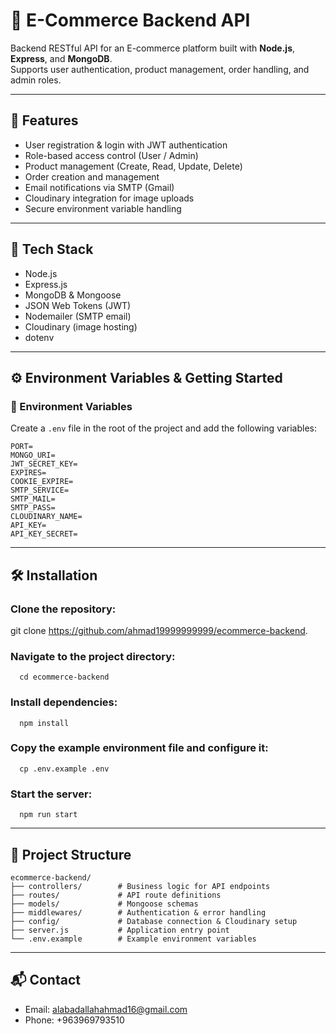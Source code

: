 # 🛒 E-Commerce Backend API

Backend RESTful API for an E-commerce platform built with **Node.js**, **Express**, and **MongoDB**.  
Supports user authentication, product management, order handling, and admin roles.

---

## 🚀 Features

- User registration & login with JWT authentication  
- Role-based access control (User / Admin)  
- Product management (Create, Read, Update, Delete)  
- Order creation and management  
- Email notifications via SMTP (Gmail)  
- Cloudinary integration for image uploads  
- Secure environment variable handling  

---

## 🧰 Tech Stack

- Node.js  
- Express.js  
- MongoDB & Mongoose  
- JSON Web Tokens (JWT)  
- Nodemailer (SMTP email)  
- Cloudinary (image hosting)  
- dotenv  

---

## ⚙️ Environment Variables & Getting Started

### 📄 Environment Variables

Create a `.env` file in the root of the project and add the following variables:
 ``` 
PORT=
MONGO_URI=
JWT_SECRET_KEY=
EXPIRES=
COOKIE_EXPIRE=
SMTP_SERVICE=
SMTP_MAIL=
SMTP_PASS=
CLOUDINARY_NAME=
API_KEY=
API_KEY_SECRET=
 ``` 
---
## 🛠️ Installation

### Clone the repository:
   
   git clone https://github.com/ahmad19999999999/ecommerce-backend.
   
### Navigate to the project directory:
 ``` 
   cd ecommerce-backend
 ``` 
### Install dependencies:
 ``` 
   npm install
 ``` 
### Copy the example environment file and configure it:
 ``` 
   cp .env.example .env
 ``` 
### Start the server:
 ``` 
   npm run start
 ``` 
---
## 📂 Project Structure
 ``` 
ecommerce-backend/
├── controllers/        # Business logic for API endpoints
├── routes/             # API route definitions
├── models/             # Mongoose schemas
├── middlewares/        # Authentication & error handling
├── config/             # Database connection & Cloudinary setup
├── server.js           # Application entry point
└── .env.example        # Example environment variables
 ``` 
---
## 📬 Contact

- Email: alabadallahahmad16@gmail.com
- Phone: +963969793510







 
